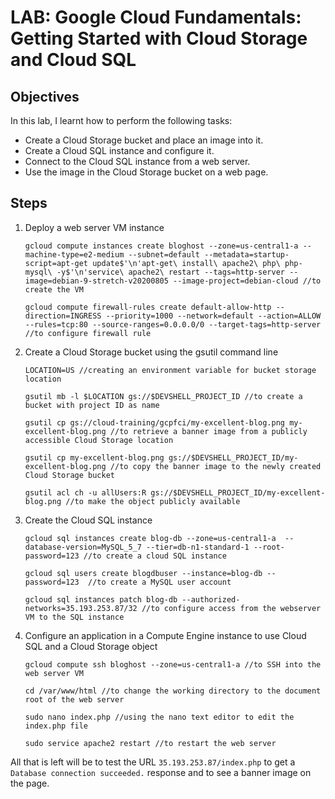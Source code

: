 # LAB: Google Cloud Fundamentals: Getting Started with Cloud Storage and Cloud SQL

## Objectives

In this lab, I learnt how to perform the following tasks:

* Create a Cloud Storage bucket and place an image into it.
* Create a Cloud SQL instance and configure it.
* Connect to the Cloud SQL instance from a web server.
* Use the image in the Cloud Storage bucket on a web page.

## Steps

1. Deploy a web server VM instance
    ```
    gcloud compute instances create bloghost --zone=us-central1-a --machine-type=e2-medium --subnet=default --metadata=startup-script=apt-get update$'\n'apt-get\ install\ apache2\ php\ php-mysql\ -y$'\n'service\ apache2\ restart --tags=http-server --image=debian-9-stretch-v20200805 --image-project=debian-cloud //to create the VM

    gcloud compute firewall-rules create default-allow-http --direction=INGRESS --priority=1000 --network=default --action=ALLOW --rules=tcp:80 --source-ranges=0.0.0.0/0 --target-tags=http-server //to configure firewall rule
    ```

2. Create a Cloud Storage bucket using the gsutil command line
    ```
    LOCATION=US //creating an environment variable for bucket storage location

    gsutil mb -l $LOCATION gs://$DEVSHELL_PROJECT_ID //to create a bucket with project ID as name

    gsutil cp gs://cloud-training/gcpfci/my-excellent-blog.png my-excellent-blog.png //to retrieve a banner image from a publicly accessible Cloud Storage location

    gsutil cp my-excellent-blog.png gs://$DEVSHELL_PROJECT_ID/my-excellent-blog.png //to copy the banner image to the newly created Cloud Storage bucket

    gsutil acl ch -u allUsers:R gs://$DEVSHELL_PROJECT_ID/my-excellent-blog.png //to make the object publicly available
    ```

3. Create the Cloud SQL instance
    ```
    gcloud sql instances create blog-db --zone=us-central1-a  --database-version=MySQL_5_7 --tier=db-n1-standard-1 --root-password=123 //to create a cloud SQL instance

    gcloud sql users create blogdbuser --instance=blog-db --password=123  //to create a MySQL user account

    gcloud sql instances patch blog-db --authorized-networks=35.193.253.87/32 //to configure access from the webserver VM to the SQL instance
    ```

4. Configure an application in a Compute Engine instance to use Cloud SQL and a Cloud Storage object
    ```
    gcloud compute ssh bloghost --zone=us-central1-a //to SSH into the web server VM

    cd /var/www/html //to change the working directory to the document root of the web server

    sudo nano index.php //using the nano text editor to edit the index.php file

    sudo service apache2 restart //to restart the web server
    ```

All that is left will be to test the URL `35.193.253.87/index.php` to get a `Database connection succeeded.` response and to see a banner image on the page.